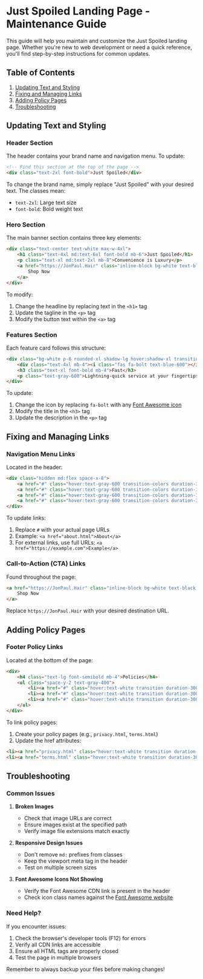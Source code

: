 # Just Spoiled Landing Page - Maintenance Guide

This guide will help you maintain and customize the Just Spoiled landing page. Whether you're new to web development or need a quick reference, you'll find step-by-step instructions for common updates.

## Table of Contents
1. [Updating Text and Styling](#updating-text-and-styling)
2. [Fixing and Managing Links](#fixing-and-managing-links)
3. [Adding Policy Pages](#adding-policy-pages)
4. [Troubleshooting](#troubleshooting)

## Updating Text and Styling

### Header Section
The header contains your brand name and navigation menu. To update:

```html
<!-- Find this section at the top of the page -->
<div class="text-2xl font-bold">Just Spoiled</div>
```

To change the brand name, simply replace "Just Spoiled" with your desired text. The classes mean:
- `text-2xl`: Large text size
- `font-bold`: Bold weight text

### Hero Section
The main banner section contains three key elements:

```html
<div class="text-center text-white max-w-4xl">
    <h1 class="text-4xl md:text-6xl font-bold mb-6">Just Spoiled</h1>
    <p class="text-xl md:text-2xl mb-8">Convenience is Luxury</p>
    <a href="https://JonPaul.Hair" class="inline-block bg-white text-black px-8 py-4 rounded-full">
        Shop Now
    </a>
</div>
```

To modify:
1. Change the headline by replacing text in the `<h1>` tag
2. Update the tagline in the `<p>` tag
3. Modify the button text within the `<a>` tag

### Features Section
Each feature card follows this structure:

```html
<div class="bg-white p-8 rounded-xl shadow-lg hover:shadow-xl transition duration-300 transform hover:scale-105">
    <div class="text-4xl mb-4"><i class="fas fa-bolt text-blue-600"></i></div>
    <h3 class="text-xl font-bold mb-4">Fast</h3>
    <p class="text-gray-600">Lightning-quick service at your fingertips</p>
</div>
```

To update:
1. Change the icon by replacing `fa-bolt` with any [Font Awesome icon](https://fontawesome.com/icons)
2. Modify the title in the `<h3>` tag
3. Update the description in the `<p>` tag

## Fixing and Managing Links

### Navigation Menu Links
Located in the header:

```html
<div class="hidden md:flex space-x-8">
    <a href="#" class="hover:text-gray-600 transition-colors duration-300">Home</a>
    <a href="#" class="hover:text-gray-600 transition-colors duration-300">Shop</a>
    <a href="#" class="hover:text-gray-600 transition-colors duration-300">About</a>
    <a href="#" class="hover:text-gray-600 transition-colors duration-300">Contact</a>
</div>
```

To update links:
1. Replace `#` with your actual page URLs
2. Example: `<a href="about.html">About</a>`
3. For external links, use full URLs: `<a href="https://example.com">Example</a>`

### Call-to-Action (CTA) Links
Found throughout the page:

```html
<a href="https://JonPaul.Hair" class="inline-block bg-white text-black px-8 py-4 rounded-full">
    Shop Now
</a>
```

Replace `https://JonPaul.Hair` with your desired destination URL.

## Adding Policy Pages

### Footer Policy Links
Located at the bottom of the page:

```html
<div>
    <h4 class="text-lg font-semibold mb-4">Policies</h4>
    <ul class="space-y-2 text-gray-400">
        <li><a href="#" class="hover:text-white transition duration-300">Privacy Policy</a></li>
        <li><a href="#" class="hover:text-white transition duration-300">Terms of Service</a></li>
        <li><a href="#" class="hover:text-white transition duration-300">Shipping Policy</a></li>
    </ul>
</div>
```

To link policy pages:
1. Create your policy pages (e.g., `privacy.html`, `terms.html`)
2. Update the href attributes:
```html
<li><a href="privacy.html" class="hover:text-white transition duration-300">Privacy Policy</a></li>
<li><a href="terms.html" class="hover:text-white transition duration-300">Terms of Service</a></li>
```

## Troubleshooting

### Common Issues

1. **Broken Images**
   - Check that image URLs are correct
   - Ensure images exist at the specified path
   - Verify image file extensions match exactly

2. **Responsive Design Issues**
   - Don't remove `md:` prefixes from classes
   - Keep the viewport meta tag in the header
   - Test on multiple screen sizes

3. **Font Awesome Icons Not Showing**
   - Verify the Font Awesome CDN link is present in the header
   - Check icon class names against the [Font Awesome website](https://fontawesome.com)

### Need Help?
If you encounter issues:
1. Check the browser's developer tools (F12) for errors
2. Verify all CDN links are accessible
3. Ensure all HTML tags are properly closed
4. Test the page in multiple browsers

Remember to always backup your files before making changes!